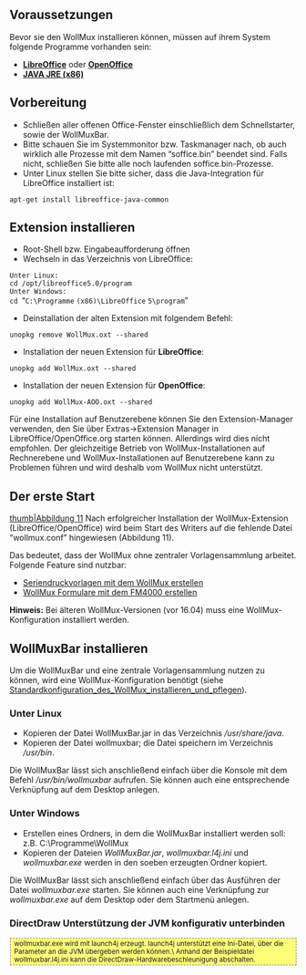 Voraussetzungen
---------------

Bevor sie den WollMux installieren können, müssen auf ihrem System
folgende Programme vorhanden sein:

-   **[LibreOffice](http://www.libreoffice.org/download/libreoffice-still/)**
    oder
    **[OpenOffice](http://www.openoffice.org/de/downloads/index.html)**
-   **[JAVA
    JRE (x86)](http://www.oracle.com/technetwork/java/javase/downloads/index.html)**

Vorbereitung
------------

-   Schließen aller offenen Office-Fenster einschließlich dem
    Schnellstarter, sowie der WollMuxBar.
-   Bitte schauen Sie im Systemmonitor bzw. Taskmanager nach, ob auch
    wirklich alle Prozesse mit dem Namen “soffice.bin” beendet sind.
    Falls nicht, schließen Sie bitte alle noch
    laufenden soffice.bin-Prozesse.
-   Unter Linux stellen Sie bitte sicher, dass die Java-Integration für
    LibreOffice installiert ist:

`apt-get install libreoffice-java-common`

Extension installieren
----------------------

-   Root-Shell bzw. Eingabeaufforderung öffnen
-   Wechseln in das Verzeichnis von LibreOffice:

`Unter Linux:`\
`cd /opt/libreoffice5.0/program`\
`Unter Windows:`\
`cd `“`C:\Programme` `(x86)\LibreOffice` `5\program`”

-   Deinstallation der alten Extension mit folgendem Befehl:

`unopkg remove WollMux.oxt --shared`

-   Installation der neuen Extension für **LibreOffice**:

`unopkg add WollMux.oxt --shared`

-   Installation der neuen Extension für **OpenOffice**:

`unopkg add WollMux-AOO.oxt --shared`

Für eine Installation auf Benutzerebene können Sie den Extension-Manager
verwenden, den Sie über Extras-&gt;Extension Manager in
LibreOffice/OpenOffice.org starten können. Allerdings wird dies nicht
empfohlen. Der gleichzeitige Betrieb von WollMux-Installationen auf
Rechnerebene und WollMux-Installationen auf Benutzerebene kann zu
Problemen führen und wird deshalb vom WollMux nicht unterstützt.

Der erste Start
---------------

[thumb|Abbildung 11](datei:wm16.04-erster-start.png) Nach
erfolgreicher Installation der WollMux-Extension
(LibreOffice/OpenOffice) wird beim Start des Writers auf die fehlende
Datei “wollmux.conf” hingewiesen (Abbildung 11).

Das bedeutet, dass der WollMux ohne zentraler Vorlagensammlung
arbeitet.\
Folgende Feature sind nutzbar:

-   [Seriendruckvorlagen mit dem WollMux erstellen](Seriendruckvorlagen_mit_dem_WollMux_erstellen)
-   [WollMux Formulare mit dem FM4000 erstellen](FormularMax_4000)

**Hinweis:** Bei älteren WollMux-Versionen (vor 16.04) muss eine
WollMux-Konfiguration installiert werden.

WollMuxBar installieren
-----------------------

Um die WollMuxBar und eine zentrale Vorlagensammlung nutzen zu können,
wird eine WollMux-Konfiguration benötigt (siehe
[Standardkonfiguration\_des\_WollMux\_installieren\_und\_pflegen](Standardkonfiguration_des_WollMux_installieren_und_pflegen)).

### Unter Linux

-   Kopieren der Datei WollMuxBar.jar in das Verzeichnis
    */usr/share/java*.
-   Kopieren der Datei wollmuxbar; die Datei speichern im Verzeichnis
    */usr/bin*.

Die WollMuxBar lässt sich anschließend einfach über die Konsole mit dem
Befehl */usr/bin/wollmuxbar* aufrufen. Sie können auch eine
entsprechende Verknüpfung auf dem Desktop anlegen.

### Unter Windows

-   Erstellen eines Ordners, in dem die WollMuxBar installiert werden
    soll: z.B. C:\\Programme\\WollMux
-   Kopieren der Dateien *WollMuxBar.jar*, *wollmuxbar.l4j.ini* und
    *wollmuxbar.exe* werden in den soeben erzeugten Ordner kopiert.

Die WollMuxBar lässt sich anschließend einfach über das Ausführen der
Datei *wollmuxbar.exe* starten. Sie können auch eine Verknüpfung zur
*wollmuxbar.exe* auf dem Desktop oder dem Startmenü anlegen.

### DirectDraw Unterstützung der JVM konfigurativ unterbinden

<div style="background-color:#FFFD7A; border:1px dashed gray; padding: 2px 6px; margin-top:1.2em; margin-bottom:1.2em; margin-left:1px; margin-right:auto; font-size:smaller;">
wollmuxbar.exe wird mit launch4j erzeugt. launch4j unterstützt eine
Ini-Datei, über die Parameter an die JVM übergeben werden können.\
Anhand der Beispieldatei wollmuxbar.l4j.ini kann die
DirectDraw-Hardwarebeschleunigung abschalten.

</div>
<Category:Eierlegender_WollMux> <Category:Handbuch_des_WollMux>
